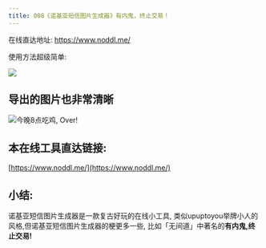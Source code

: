 ```yaml
---
title: 008《诺基亚短信图片生成器》有内鬼，终止交易！
---
```

在线直达地址: https://www.noddl.me/



使用方法超级简单:

![](https://v2fy.com/asset/008-noddl/73815066-d00e3700-481f-11ea-80d2-9420ef2cda79.gif)

## 导出的图片也非常清晰


![今晚8点吃鸡, Over!](https://v2fy.com/asset/008-noddl/73815072-d3a1be00-481f-11ea-819c-a4a77667b53d.png)



## 本在线工具直达链接:

[https://www.noddl.me/](https://www.noddl.me/)




## 小结:

诺基亚短信图片生成器是一款复古好玩的在线小工具, 类似upuptoyou举牌小人的风格,但诺基亚短信图片生成器的梗更多一些, 比如「无间道」中著名的**有内鬼,终止交易!**
